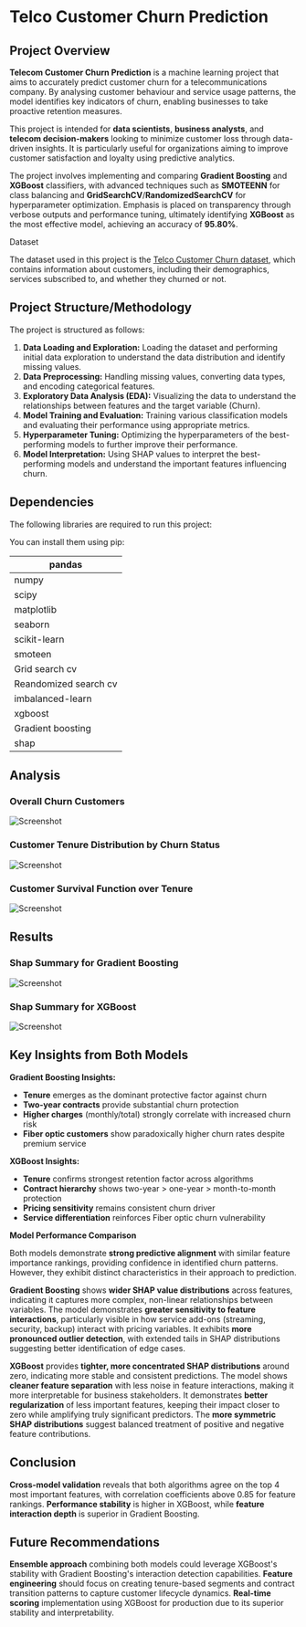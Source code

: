 # Telco Customer Churn Prediction

## Project Overview

**Telecom Customer Churn Prediction** is a machine learning project that aims to accurately predict customer churn for a telecommunications company. By analysing customer behaviour and service usage patterns, the model identifies key indicators of churn, enabling businesses to take proactive retention measures.

This project is intended for **data scientists**, **business analysts**, and **telecom decision-makers** looking to minimize customer loss through data-driven insights. It is particularly useful for organizations aiming to improve customer satisfaction and loyalty using predictive analytics.

The project involves implementing and comparing **Gradient Boosting** and **XGBoost** classifiers, with advanced techniques such as **SMOTEENN** for class balancing and **GridSearchCV**/**RandomizedSearchCV** for hyperparameter optimization. Emphasis is placed on transparency through verbose outputs and performance tuning, ultimately identifying **XGBoost** as the most effective model, achieving an accuracy of **95.80%**.

Dataset

The dataset used in this project is the [Telco Customer Churn dataset](https://www.google.com/url?q=https%3A%2F%2Fwww.kaggle.com%2Fblastchar%2Ftelco-customer-churn), which contains information about customers, including their demographics, services subscribed to, and whether they churned or not.

## Project Structure/Methodology

The project is structured as follows:

1. **Data Loading and Exploration:** Loading the dataset and performing initial data exploration to understand the data distribution and identify missing values.
2. **Data Preprocessing:** Handling missing values, converting data types, and encoding categorical features.
3. **Exploratory Data Analysis (EDA):** Visualizing the data to understand the relationships between features and the target variable (Churn).
4. **Model Training and Evaluation:** Training various classification models and evaluating their performance using appropriate metrics.
5. **Hyperparameter Tuning:** Optimizing the hyperparameters of the best-performing models to further improve their performance.
6. **Model Interpretation:** Using SHAP values to interpret the best-performing models and understand the important features influencing churn.

## Dependencies

The following libraries are required to run this project:

You can install them using pip:

| pandas |
| --- |
| numpy |
| scipy |
| matplotlib |
| seaborn |
| scikit-learn |
| smoteen |
| Grid search cv |
| Reandomized search cv |
| imbalanced-learn |
| xgboost |
| Gradient boosting |
| shap |

## Analysis

### Overall Churn Customers

![Screenshot](Churn.png)
### Customer Tenure Distribution by Churn Status

![Screenshot](TenureDistribution.png)

### Customer Survival Function over Tenure

![Screenshot](Tenureoverthetime.png)

## Results

### Shap Summary for Gradient Boosting

![Screenshot](GradientBoost.png)

### Shap Summary for XGBoost

![Screenshot](XGBoost.png)

## Key Insights from Both Models

**Gradient Boosting Insights:**

- **Tenure** emerges as the dominant protective factor against churn
- **Two-year contracts** provide substantial churn protection
- **Higher charges** (monthly/total) strongly correlate with increased churn risk
- **Fiber optic customers** show paradoxically higher churn rates despite premium service

**XGBoost Insights:**

- **Tenure** confirms strongest retention factor across algorithms
- **Contract hierarchy** shows two-year > one-year > month-to-month protection
- **Pricing sensitivity** remains consistent churn driver
- **Service differentiation** reinforces Fiber optic churn vulnerability

**Model Performance Comparison**

Both models demonstrate **strong predictive alignment** with similar feature importance rankings, providing confidence in identified churn patterns. However, they exhibit distinct characteristics in their approach to prediction.

**Gradient Boosting** shows **wider SHAP value distributions** across features, indicating it captures more complex, non-linear relationships between variables. The model demonstrates **greater sensitivity to feature interactions**, particularly visible in how service add-ons (streaming, security, backup) interact with pricing variables. It exhibits **more pronounced outlier detection**, with extended tails in SHAP distributions suggesting better identification of edge cases.

**XGBoost** provides **tighter, more concentrated SHAP distributions** around zero, indicating more stable and consistent predictions. The model shows **cleaner feature separation** with less noise in feature interactions, making it more interpretable for business stakeholders. It demonstrates **better regularization** of less important features, keeping their impact closer to zero while amplifying truly significant predictors. The **more symmetric SHAP distributions** suggest balanced treatment of positive and negative feature contributions.

## Conclusion

**Cross-model validation** reveals that both algorithms agree on the top 4 most important features, with correlation coefficients above 0.85 for feature rankings. **Performance stability** is higher in XGBoost, while **feature interaction depth** is superior in Gradient Boosting.

## Future Recommendations

**Ensemble approach** combining both models could leverage XGBoost's stability with Gradient Boosting's interaction detection capabilities. **Feature engineering** should focus on creating tenure-based segments and contract transition patterns to capture customer lifecycle dynamics. **Real-time scoring** implementation using XGBoost for production due to its superior stability and interpretability.
